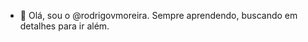- 👋 Olá, sou o @rodrigovmoreira.
Sempre aprendendo, buscando em detalhes para ir além.

<!---
rodrigovmoreira/rodrigovmoreira is a ✨ special ✨ repository because its `README.md` (this file) appears on your GitHub profile.
You can click the Preview link to take a look at your changes.
--->
